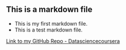 ## This is a markdown file

* This is my first markdown file.
* This is a test markdown file.

[Link to my GitHub Repo - Datasciencecoursera](https://github.com/shawn4github/datasciencecoursera.git)